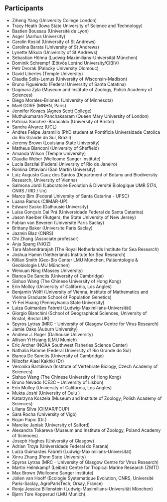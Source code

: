 ## Participants

* Ziheng Yang (University College London)
* Tracy Heath (Iowa State University of Science and Technology)
* Bastien Boussau  (Université de Lyon)
* Asger  (Aarhus University)
* Carolin Kosiol (University of St Andrews)
* Carolina Barata (University of St Andrews)
* Lynette Mikula (University of St Andrews)
* Sebastian Höhna (Ludwig-Maximilians-Universität München)
* Dominik Schrempf (Eötvös Loránd University/CIBIV)
* Petr Dvorak (Palacky University Olomouc)
* David Liberles (Temple University)
* Claudia Solis-Lemus (University of Wisconsin-Madison)
* Bruno Figueiredo (Federal University of Santa Catatina)
* Dagmara Zyla (Museum and Institute of Zoology, Polish Academy of Sciences)
* Diego Morales-Briones (University of Minnesota)
* Maël DORÉ (MNHN, Paris)
* Jennifer Kovacs (Agnes Scott College)
* Muthukumaran Panchaksaram (Queen Mary University of London)
* Patricia Sanchez-Baracaldo  (University of Bristol)
* Sandra Alvarez (UCL)
* Andres Felipe Jaramillo (PhD student at Pontificia Universidade Catolica do Rio Grande do Sul, Brazil)
* Jeremy Brown (Louisiana State University)
* Matheus Bianconi (University of Sheffield)
* Amanda Wilson (Temple University)
* Claudia Weber (Wellcome Sanger Institute)
* Lucia Barzilai (Federal University of Rio de Janeiro)
* Romina Ottaviani (San Martin University)
* Luiz Augusto Cauz dos Santos (Department of Botany and Biodiversity Research, University of Vienna)
* Salmona Jordi (Laboratoire Evolution & Diversité Biologique UMR 5174, CNRS / IRD / Un)
* Marco Bim (Federal University of Santa Catarina - UFSC)
* Luana Ramos (CIIMAR-UP)
* Edward Susko (Dalhousie University)
* Luísa Gonçalo Dai Prá (Universidade Federal de Santa Catarina)
* Jason Kaelber (Rutgers, the State University of New Jersey)
* Fabian van Beveren (Université Paris Saclay)
* Brittany Baker (Universite Paris Saclay)
* Jazmin Blaz (CNRS)
* Chi Zhang (Associate professor)
* Anja Spang (NIOZ)
* Tara Mahendrarajah (The Royal Netherlands Institute for Sea Research)
* Joshua Hamm (Netherlands Institute for Sea Research)
* Killian Smith (Geo-Bio Center LMU München, Paläontologie & Geobiologie LMU München)
* Weixuan Ning (Massey University)
* Bianca De Sanctis (University of Cambridge)
* Sishuo Wang (The Chinese University of Hong Kong)
* Erin Molloy (University of California, Los Angles)
* Benjamin Wölfl (University of Vienna, Institute of Mathematics and Vienna Graduate School of Population Genetics)
* Yi-Fei Huang (Pennsylvania State University)
* Luiza Guimarães Fabreti (Ludwig-Maximilians-Universität)
* Giorgio Bianchini (School of Geographical Sciences, University of Bristol, Bristol UK)
* Spyros Lytras (MRC - University of Glasgow Centre for Virus Research)
* Jamie Oaks (Auburn University)
* Andrew J. Roger (Dalhousie University)
* Allison Yi Hsiang (LMU Munich)
* Eric Archer (NOAA Southwest Fisheries Science Center)
* Nathalia Ramme (Federal University of Rio Grande do Sul)
* Bianca De Sanctis (University of Cambridge)
* Niloofar Alaei Kakhki (Dr)
* Veronika Bartáková (Institute of Vertebrate Biology, Czech Academy of Sciences)
* Sishuo Wang (The Chinese University of Hong Kong)
* Bruno Nevado (CE3C – University of Lisbon)
* Erin Molloy (University of California, Los Angles)
* Mukta Joshi (University of Oulu )
* Katarzyna Koszela (Museum and Institute of Zoology, Polish Academy of Sciences)
* Liliana Silva (CIIMAR/FCUP)
* Sara Rocha (University of Vigo)
* Bojan Papic (Dr.)
* Mareike Janiak (University of Salford)
* Alexandra Tokareva (Museum and Institute of Zoology, Poland Academy of Sciences)
* Joseph Hughes (University of Glasgow)
* Adrian Troya (Universidade Federal do Parana)
* Luiza Guimarães Fabreti (Ludwig-Maximilians-Universität)
* Xinru Zhang (Penn State University)
* Spyros Lytras (MRC - University of Glasgow Centre for Virus Research)
* Martin Helmkampf (Leibniz Centre for Tropical Marine Research (ZMT))
* Max Brown (Wellcome Sanger Institute)
* Jolien van Hooff (Ecologie Systématique Evolution, CNRS, Université Paris-Saclay, AgroParisTech, Orsay, France)
* Ronja Jessica Billenstein (Ludwig-Maximilians-Universität München)
* Bjørn Tore Kopperud (LMU Munich)